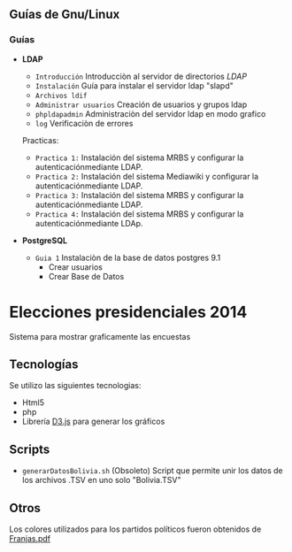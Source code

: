 ## Guías de Gnu/Linux

### Guías

  * **LDAP** 

    * ```Introducción``` Introducciòn al servidor de directorios *LDAP*
    * ```Instalación``` Guía para instalar el servidor ldap "slapd"
    * ```Archivos ldif```
    * ```Administrar usuarios``` Creación de usuarios y grupos ldap
    * ```phpldapadmin``` Administraciòn del servidor ldap en modo grafico
    * ```log``` Verificaciòn de errores
    
    Practicas:
    * ```Practica 1:``` Instalación del sistema MRBS y configurar la autenticaciónmediante LDAP.
    * ```Practica 2:``` Instalación del sistema Mediawiki y configurar la autenticaciónmediante LDAP.
    * ```Practica 3:``` Instalación del sistema MRBS y configurar la autenticaciónmediante LDAP.
    * ```Practica 4:``` Instalación del sistema MRBS y configurar la autenticaciónmediante LDAp.

  * **PostgreSQL**
  
    * ```Guia 1``` Instalaciòn de la base de datos postgres 9.1
      * Crear usuarios
      * Crear Base de Datos


# Elecciones presidenciales 2014

Sistema para mostrar graficamente las encuestas

## Tecnologías

Se utilizo las siguientes tecnologias:

* Html5
* php
* Librería [D3.js](http://d3js.org/) para generar los gráficos

## Scripts

* ```generarDatosBolivia.sh``` (Obsoleto) Script que permite unir los datos de los archivos .TSV en uno solo "Bolivia.TSV"

## Otros

Los colores utilizados para los partidos políticos fueron obtenidos de [Franjas.pdf](http://www.oep.org.bo/images/elecciones_2014/SorteoDeFranjas2014.pdf)
